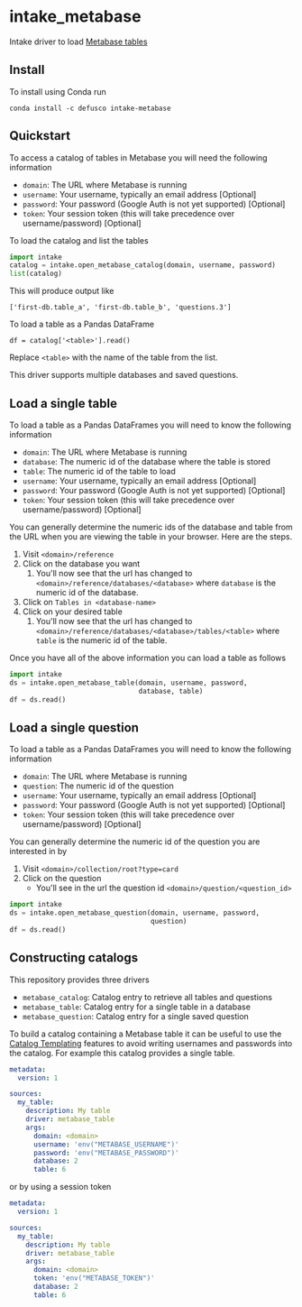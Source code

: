 # intake_metabase

Intake driver to load [Metabase tables](https://www.metabase.com/)

## Install

To install using Conda run

```
conda install -c defusco intake-metabase
```


## Quickstart
To access a catalog of tables in Metabase you will need the following information

* `domain`: The URL where Metabase is running
* `username`: Your username, typically an email address [Optional]
* `password`: Your password (Google Auth is not yet supported) [Optional]
* `token`: Your session token (this will take precedence over username/password) [Optional]

To load the catalog and list the tables

```python
import intake
catalog = intake.open_metabase_catalog(domain, username, password)
list(catalog)
```

This will produce output like

```
['first-db.table_a', 'first-db.table_b', 'questions.3']
```

To load a table as a Pandas DataFrame

```
df = catalog['<table>'].read()    
```

Replace `<table>` with the name of the table from the list.

This driver supports multiple databases and saved questions.

## Load a single table
To load a table as a Pandas DataFrames you will need to know the following information

* `domain`: The URL where Metabase is running
* `database`: The numeric id of the database where the table is stored
* `table`: The numeric id of the table to load
* `username`: Your username, typically an email address [Optional]
* `password`: Your password (Google Auth is not yet supported) [Optional]
* `token`: Your session token (this will take precedence over username/password) [Optional]

You can generally determine the numeric ids of the database and table from the URL when you are viewing the table in your browser. Here are the steps.

1. Visit `<domain>/reference`
1. Click on the database you want
    1. You'll now see that the url has changed to `<domain>/reference/databases/<database>` where `database` is the numeric id of the database.
1. Click on `Tables in <database-name>`
1. Click on your desired table
    1. You'll now see that the url has changed to `<domain>/reference/databases/<database>/tables/<table>` where `table` is the numeric id of the table.

Once you have all of the above information you can load a table as follows

```python
import intake
ds = intake.open_metabase_table(domain, username, password,
                                database, table)
df = ds.read()
```
## Load a single question

To load a table as a Pandas DataFrames you will need to know the following information

* `domain`: The URL where Metabase is running
* `question`: The numeric id of the question
* `username`: Your username, typically an email address [Optional]
* `password`: Your password (Google Auth is not yet supported) [Optional]
* `token`: Your session token (this will take precedence over username/password) [Optional]

You can generally determine the numeric id of the question you are interested in by

1. Visit `<domain>/collection/root?type=card`
1. Click on the question
    * You'll see in the url the question id `<domain>/question/<question_id>`

```python
import intake
ds = intake.open_metabase_question(domain, username, password,
                                   question)
df = ds.read()
```


## Constructing catalogs
This repository provides three drivers

* `metabase_catalog`: Catalog entry to retrieve all tables and questions
* `metabase_table`: Catalog entry for a single table in a database
* `metabase_question`: Catalog entry for a single saved question

To build a catalog containing a Metabase table it can be useful to use the 
[Catalog Templating](https://intake.readthedocs.io/en/latest/catalog.html#templating) features
to avoid writing usernames and passwords into the catalog. For example this catalog
provides a single table.

```yaml
metadata:
  version: 1

sources:
  my_table:
    description: My table
    driver: metabase_table
    args:
      domain: <domain>
      username: 'env("METABASE_USERNAME")'
      password: 'env("METABASE_PASSWORD")'
      database: 2
      table: 6
```

or by using a session token

```yaml
metadata:
  version: 1

sources:
  my_table:
    description: My table
    driver: metabase_table
    args:
      domain: <domain>
      token: 'env("METABASE_TOKEN")'
      database: 2
      table: 6
```